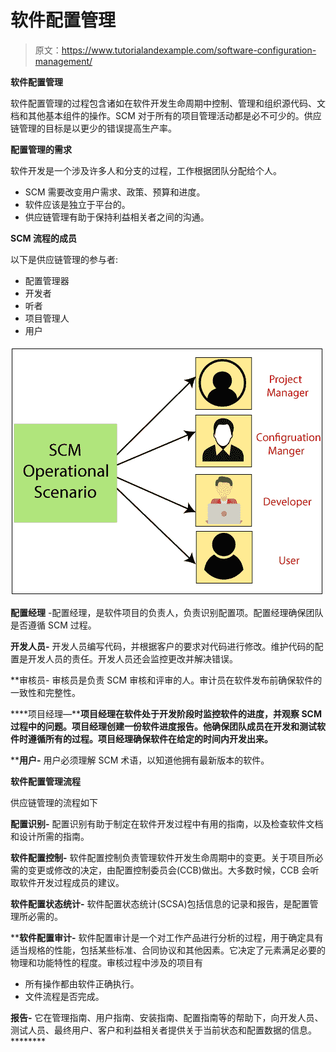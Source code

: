 # 软件配置管理

> 原文：<https://www.tutorialandexample.com/software-configuration-management/>

**软件配置管理**

软件配置管理的过程包含诸如在软件开发生命周期中控制、管理和组织源代码、文档和其他基本组件的操作。SCM 对于所有的项目管理活动都是必不可少的。供应链管理的目标是以更少的错误提高生产率。

**配置管理的需求**

软件开发是一个涉及许多人和分支的过程，工作根据团队分配给个人。

*   SCM 需要改变用户需求、政策、预算和进度。
*   软件应该是独立于平台的。
*   供应链管理有助于保持利益相关者之间的沟通。

**SCM 流程的成员**

以下是供应链管理的参与者:

*   配置管理器
*   开发者
*   听者
*   项目管理人
*   用户

![Software Configuration Management](img/774779ad5cf8014aae3a11b5587405d5.png)

**配置经理** -配置经理，是软件项目的负责人，负责识别配置项。配置经理确保团队是否遵循 SCM 过程。

**开发人员-** 开发人员编写代码，并根据客户的要求对代码进行修改。维护代码的配置是开发人员的责任。开发人员还会监控更改并解决错误。

 **审核员- 审核员是负责 SCM 审核和评审的人。审计员在软件发布前确保软件的一致性和完整性。

 ****项目经理—****项目经理在软件处于开发阶段时监控软件的进度，并观察 SCM 过程中的问题。项目经理创建一份软件进度报告。他确保团队成员在开发和测试软件时遵循所有的过程。项目经理确保软件在给定的时间内开发出来。**

 ****用户-** 用户必须理解 SCM 术语，以知道他拥有最新版本的软件。

**软件配置管理流程**

供应链管理的流程如下

**配置识别-** 配置识别有助于制定在软件开发过程中有用的指南，以及检查软件文档和设计所需的指南。

**软件配置控制-** 软件配置控制负责管理软件开发生命周期中的变更。关于项目所必需的变更或修改的决定，由配置控制委员会(CCB)做出。大多数时候，CCB 会听取软件开发过程成员的建议。

**软件配置状态统计-** 软件配置状态统计(SCSA)包括信息的记录和报告，是配置管理所必需的。

 ****软件配置审计-** 软件配置审计是一个对工作产品进行分析的过程，用于确定具有适当规格的性能，包括某些标准、合同协议和其他因素。它决定了元素满足必要的物理和功能特性的程度。审核过程中涉及的项目有

*   所有操作都由软件正确执行。
*   文件流程是否完成。

**报告-** 它在管理指南、用户指南、安装指南、配置指南等的帮助下，向开发人员、测试人员、最终用户、客户和利益相关者提供关于当前状态和配置数据的信息。********